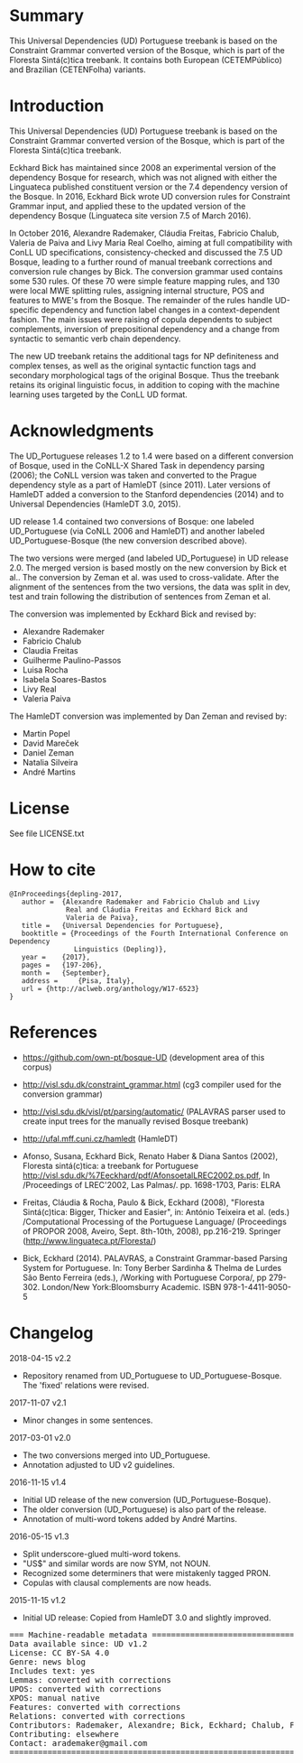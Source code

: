 
# Summary

This Universal Dependencies (UD) Portuguese treebank is based on the
Constraint Grammar converted version of the Bosque, which is part of
the Floresta Sintá(c)tica treebank. It contains both European 
(CETEMPúblico) and Brazilian (CETENFolha) variants.

# Introduction

This  Universal Dependencies (UD) Portuguese treebank is  based on
the Constraint Grammar converted version of the Bosque, which is part
of the Floresta Sintá(c)tica treebank.

Eckhard Bick has maintained since 2008 an experimental version of the
dependency Bosque for research, which was not aligned with either the
Linguateca published constituent version or the 7.4 dependency version
of the Bosque.  In 2016, Eckhard Bick wrote UD conversion rules for
Constraint Grammar input, and applied these to the updated version of
the dependency Bosque (Linguateca site version 7.5 of March 2016).

In October 2016, Alexandre Rademaker, Cláudia Freitas, Fabricio
Chalub, Valeria de Paiva and Livy Maria Real Coelho, aiming at full
compatibility with ConLL UD specifications, consistency-checked and
discussed the 7.5 UD Bosque, leading to a further round of manual
treebank corrections and conversion rule changes by Bick. The
conversion grammar used contains some 530 rules. Of these 70 were
simple feature mapping rules, and 130 were local MWE splitting rules,
assigning internal structure, POS and features to MWE's from the
Bosque. The remainder of the rules handle UD-specific dependency and
function label changes in a context-dependent fashion.  The main
issues were raising of copula dependents to subject complements,
inversion of prepositional dependency and a change from syntactic to
semantic verb chain dependency.

The new UD treebank retains the additional tags for NP definiteness
and complex tenses, as well as the original syntactic function tags
and secondary morphological tags of the original Bosque. Thus the
treebank retains its original linguistic focus, in addition to coping
with the machine learning uses targeted by the ConLL UD format.

# Acknowledgments

The UD_Portuguese releases 1.2 to 1.4 were based on a different
conversion of Bosque, used in the CoNLL-X Shared Task in dependency
parsing (2006); the CoNLL version was taken and converted to the
Prague dependency style as a part of HamleDT (since 2011). Later
versions of HamleDT added a conversion to the Stanford dependencies
(2014) and to Universal Dependencies (HamleDT 3.0, 2015).

UD release 1.4 contained two conversions of Bosque: one labeled
UD_Portuguese (via CoNLL 2006 and HamleDT) and another labeled
UD_Portuguese-Bosque (the new conversion described above).

The two versions were merged (and labeled UD_Portuguese) in UD release
2.0.  The merged version is based mostly on the new conversion by Bick
et al.. The conversion by Zeman et al. was used to
cross-validate. After the alignment of the sentences from the two
versions, the data was split in dev, test and train following the
distribution of sentences from Zeman et al.

The conversion was implemented by Eckhard Bick and revised by:

- Alexandre Rademaker
- Fabricio Chalub
- Claudia Freitas
- Guilherme Paulino-Passos
- Luisa Rocha
- Isabela Soares-Bastos
- Livy Real
- Valeria Paiva

The HamleDT conversion was implemented by Dan Zeman and revised by:

- Martin Popel
- David Mareček
- Daniel Zeman
- Natalia Silveira
- André Martins

# License

See file LICENSE.txt

# How to cite

    @InProceedings{depling-2017,
       author =  {Alexandre Rademaker and Fabricio Chalub and Livy
                  Real and Cláudia Freitas and Eckhard Bick and
                  Valeria de Paiva},
       title = 	 {Universal Dependencies for Portuguese},
       booktitle = {Proceedings of the Fourth International Conference on Dependency
	                Linguistics (Depling)},
       year =	 {2017},
       pages =	 {197-206},
       month =	 {September},
       address =	 {Pisa, Italy},
	   url = {http://aclweb.org/anthology/W17-6523}
    }

# References

- https://github.com/own-pt/bosque-UD (development area of this
  corpus)

- http://visl.sdu.dk/constraint_grammar.html (cg3 compiler used for
  the conversion grammar)

- http://visl.sdu.dk/visl/pt/parsing/automatic/ (PALAVRAS parser used
  to create input trees for the manually revised Bosque treebank)

- http://ufal.mff.cuni.cz/hamledt (HamleDT)

- Afonso, Susana, Eckhard Bick, Renato Haber & Diana Santos (2002),
  Floresta sintá(c)tica: a treebank for Portuguese
  <http://visl.sdu.dk/%7Eeckhard/pdf/AfonsoetalLREC2002.ps.pdf>, In
  /Proceedings of LREC'2002, Las Palmas/. pp. 1698-1703, Paris: ELRA

- Freitas, Cláudia & Rocha, Paulo & Bick, Eckhard (2008), "Floresta
  Sintá(c)tica: Bigger, Thicker and Easier", in: António Teixeira et
  al. (eds.) /Computational Processing of the Portuguese Language/
  (Proceedings of PROPOR 2008, Aveiro, Sept. 8th-10th, 2008),
  pp.216-219. Springer (http://www.linguateca.pt/Floresta/)

- Bick, Eckhard (2014). PALAVRAS, a Constraint Grammar-based Parsing
  System for Portuguese. In: Tony Berber Sardinha & Thelma de Lurdes
  São Bento Ferreira (eds.), /Working with Portuguese Corpora/, pp
  279-302. London/New York:Bloomsburry Academic. ISBN
  978-1-4411-9050-5

# Changelog

2018-04-15 v2.2
  * Repository renamed from UD_Portuguese to UD_Portuguese-Bosque. The
    'fixed' relations were revised.

2017-11-07 v2.1
  * Minor changes in some sentences.

2017-03-01 v2.0
  * The two conversions merged into UD_Portuguese.
  * Annotation adjusted to UD v2 guidelines.

2016-11-15 v1.4
  * Initial UD release of the new conversion (UD_Portuguese-Bosque).
  * The older conversion (UD_Portuguese) is also part of the release.
  * Annotation of multi-word tokens added by André Martins.

2016-05-15 v1.3
  * Split underscore-glued multi-word tokens.
  * "US$" and similar words are now SYM, not NOUN.
  *  Recognized some determiners that were mistakenly tagged PRON.
  * Copulas with clausal complements are now heads.

2015-11-15 v1.2
  * Initial UD release: Copied from HamleDT 3.0 and slightly improved.


<pre>
=== Machine-readable metadata =================================================
Data available since: UD v1.2
License: CC BY-SA 4.0
Genre: news blog
Includes text: yes
Lemmas: converted with corrections
UPOS: converted with corrections
XPOS: manual native
Features: converted with corrections
Relations: converted with corrections
Contributors: Rademaker, Alexandre; Bick, Eckhard; Chalub, Fabricio; Freitas, Cláudia; Paulino-Passos, Guilherme; Rocha, Luisa; Soares-Bastos, Isabela ; Real, Livy; de Paiva, Valeria; Zeman, Daniel; Popel, Martin; Mareček, David; Silveira, Natalia; Martins, André
Contributing: elsewhere
Contact: arademaker@gmail.com
===============================================================================
</pre>
